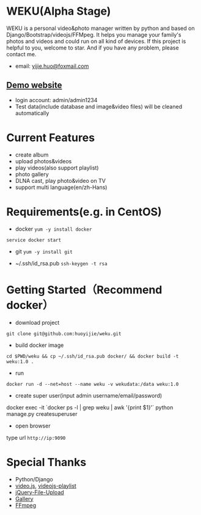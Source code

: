 # WEKU(Alpha Stage)
WEKU is a personal video&amp;photo manager written by python and based on Django/Bootstrap/videojs/FFMpeg. It helps you manage your family's photos and videos and could run on all kind of devices.  If this project is helpful to you, welcome to star. And if you have any problem, please contact me.
* email: yijie.huo@foxmail.com

## [Demo website](http://132.232.155.82:9090/)
* login account: admin/admin1234
* Test data(include database and image&video files) will be cleaned automatically

# Current Features
* create album
* upload photos&videos
* play videos(also support playlist)
* photo gallery
* DLNA cast, play photo&video on TV
* support multi language(en/zh-Hans)

# Requirements(e.g. in CentOS)
* docker
`yum -y install docker`

`service docker start`

* git
`yum -y install git`

* ~/.ssh/id_rsa.pub
`ssh-keygen -t rsa`

# Getting Started（Recommend docker）
* download project

`git clone git@github.com:huoyijie/weku.git`

* build docker image

`cd $PWD/weku && cp ~/.ssh/id_rsa.pub docker/ && docker build -t weku:1.0 .`

* run

`docker run -d --net=host --name weku -v wekudata:/data weku:1.0`

* create super user(input admin username/email/password)

docker exec -it \`docker ps -l | grep weku | awk '{print $1}'\` python manage.py createsuperuser

* open browser

type url `http://ip:9090`

# Special Thanks
* Python/Django
* [video.js](https://github.com/videojs/video.js), [videojs-playlist](https://github.com/brightcove/videojs-playlist)
* [jQuery-File-Upload](https://github.com/blueimp/jQuery-File-Upload)
* [Gallery](https://github.com/blueimp/Gallery)
* [FFmpeg](https://github.com/FFmpeg/FFmpeg)
